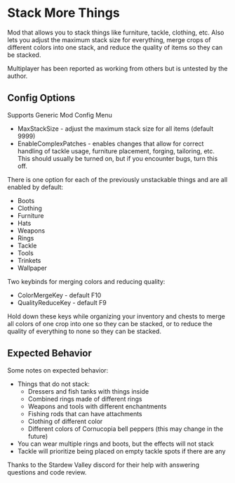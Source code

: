 # Stack More Things

Mod that allows you to stack things like furniture, tackle, clothing, etc. Also lets you adjust the maximum stack size for everything, merge crops of different colors into one stack, and reduce the quality of items so they can be stacked.

Multiplayer has been reported as working from others but is untested by the author.

## Config Options
Supports Generic Mod Config Menu

* MaxStackSize - adjust the maximum stack size for all items (default 9999)
* EnableComplexPatches - enables changes that allow for correct handling of tackle usage, furniture placement, forging, tailoring, etc. This should usually be turned on, but if you encounter bugs, turn this off.

There is one option for each of the previously unstackable things and are all enabled by default:
* Boots
* Clothing
* Furniture
* Hats
* Weapons
* Rings
* Tackle
* Tools
* Trinkets
* Wallpaper

Two keybinds for merging colors and reducing quality:
* ColorMergeKey - default F10
* QualityReduceKey - default F9

Hold down these keys while organizing your inventory and chests to merge all colors of one crop into one so they can be stacked, or to reduce the quality of everything to none so they can be stacked.

## Expected Behavior
Some notes on expected behavior:
* Things that do not stack:
  * Dressers and fish tanks with things inside
  * Combined rings made of different rings
  * Weapons and tools with different enchantments
  * Fishing rods that can have attachments
  * Clothing of different color
  * Different colors of Cornucopia bell peppers (this may change in the future)
* You can wear multiple rings and boots, but the effects will not stack
* Tackle will prioritize being placed on empty tackle spots if there are any

Thanks to the Stardew Valley discord for their help with answering questions and code review.
